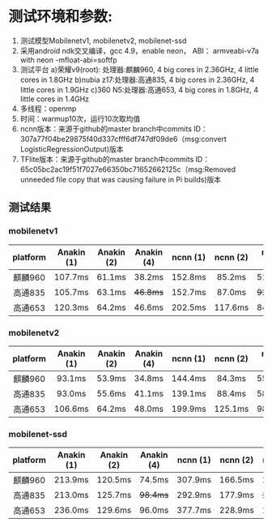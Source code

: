 # 测试环境和参数:
1. 测试模型Mobilenetv1, mobilenetv2, mobilenet-ssd
2. 采用android ndk交叉编译，gcc 4.9，enable neon， ABI： armveabi-v7a with neon -mfloat-abi=softfp
3. 测试平台
   a)荣耀v9(root): 处理器:麒麟960,    4 big cores in 2.36GHz, 4 little cores in 1.8GHz
   b)nubia z17:处理器:高通835,    4 big cores in 2.36GHz, 4 little cores in 1.9GHz
   c)360 N5:处理器:高通653,    4 big cores in 1.8GHz, 4 little cores in 1.4GHz
4. 多线程：openmp
5. 时间：warmup10次，运行10次取均值
6. ncnn版本：来源于github的master branch中commits ID：307a77f04be29875f40d337cfff6df747df09de6（msg:convert            LogisticRegressionOutput)版本
7. TFlite版本：来源于github的master branch中commits ID：65c05bc2ac19f51f7027e66350bc71652662125c（msg:Removed unneeded file copy that was causing failure in Pi builds)版本

## 测试结果
### mobilenetv1
   |platform | Anakin (1) | Anakin (2) | Anakin (4) | ncnn (1) | ncnn (2) | ncnn (4) | TFlite (1) | TFlite (2) | TFlite (4)| 
   |:---: | :---: | :---: | :---:| :---:| :---:| :---:| :---:| :---:| :---:|
   |麒麟960|107.7ms|61.1ms|38.2ms|152.8ms|85.2ms|51.9ms|152.6ms|nan|nan|
   |高通835|105.7ms|63.1ms|~~46.8ms~~|152.7ms|87.0ms|~~92.7ms~~|146.9ms|nan|nan|
   |高通653|120.3ms|64.2ms|46.6ms|202.5ms|117.6ms|84.8ms|158.6ms|nan|nan| 

### mobilenetv2

   |platform | Anakin (1) | Anakin (2) | Anakin (4) | ncnn (1) | ncnn (2) | ncnn (4) | TFlite (1) | TFlite (2) | TFlite (4)| 
   |:---: | :---: | :---: | :---:| :---:| :---:| :---:| :---:| :---:| :---:|
   |麒麟960|93.1ms|53.9ms|34.8ms|144.4ms|84.3ms|55.3ms|100.6ms|nan|nan|
   |高通835|93.0ms|55.6ms|41.1ms|139.1ms|88.4ms|58.1ms|95.2ms|nan|nan|
   |高通653|106.6ms|64.2ms|48.0ms|199.9ms|125.1ms|98.9ms|108.5ms|nan|nan|

### mobilenet-ssd

   |platform | Anakin (1) | Anakin (2) | Anakin (4) | ncnn (1) | ncnn (2) | ncnn (4) | TFlite (1) | TFlite (2) | TFlite (4)| 
   |:---: | :---: | :---: | :---:| :---:| :---:| :---:| :---:| :---:| :---:|
   |麒麟960|213.9ms|120.5ms|74.5ms|307.9ms|166.5ms|104.2ms|nan|nan|nan|
   |高通835|213.0ms|125.7ms|~~98.4ms~~|292.9ms|177.9ms|~~167.8ms~~|nan|nan|nan|
   |高通653|236.0ms|129.6ms|96.0ms|377.7ms|228.9ms|165.0ms|nan|nan|nan|